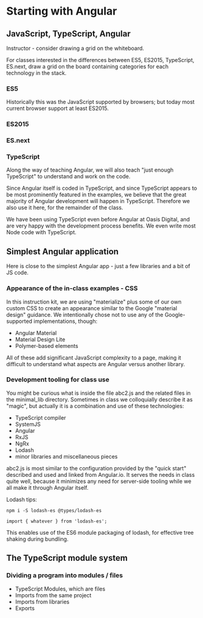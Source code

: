 # Starting with Angular

## JavaScript, TypeScript, Angular

Instructor - consider drawing a grid on the whiteboard.

For classes interested in the differences between ES5, ES2015,
TypeScript, ES.next, draw a grid on the board containing categories for
each technology in the stack.

### ES5

Historically this was the JavaScript supported by browsers; but today
most current browser support at least ES2015.

### ES2015

### ES.next

### TypeScript

Along the way of teaching Angular, we will also teach "just enough
TypeScript" to understand and work on the code.

Since Angular itself is coded in TypeScript, and since TypeScript
appears to be most prominently featured in the examples, we believe
that the great majority of Angular development will happen in
TypeScript. Therefore we also use it here, for the remainder of the
class.

We have been using TypeScript even before Angular at Oasis Digital,
and are very happy with the development process benefits.
We even write most Node code with TypeScript.

## Simplest Angular application

Here is close to the simplest Angular app - just a few libraries and a
bit of JS code.

### Appearance of the in-class examples - CSS

In this instruction kit, we are using "materialize" plus some of our
own custom CSS to create an appearance similar to the Google "material
design" guidance. We intentionally chose not to use any of the
Google-supported implementations, though:

* Angular Material
* Material Design Lite
* Polymer-based elements

All of these add significant JavaScript complexity to a page, making
it difficult to understand what aspects are Angular versus another
library.

### Development tooling for class use

You might be curious what is inside the file abc2.js and the related
files in the minimal_lib directory. Sometimes in class we colloquially
describe it as "magic", but actually it is a combination and use of
these technologies:

* TypeScript compiler
* SystemJS
* Angular
* RxJS
* NgRx
* Lodash
* minor libraries and miscellaneous pieces

abc2.js is most similar to the configuration provided by the "quick
start" described and used and linked from Angular.io. It serves the
needs in class quite well, because it minimizes any need for
server-side tooling while we all make it through Angular itself.

Lodash tips:

```
npm i -S lodash-es @types/lodash-es
```

```
import { whatever } from 'lodash-es';
```

This enables use of the ES6 module packaging of lodash, for effective
tree shaking during bundling.

## The TypeScript module system

### Dividing a program into modules / files

* TypeScript Modules, which are files
* Imports from the same project
* Imports from libraries
* Exports
